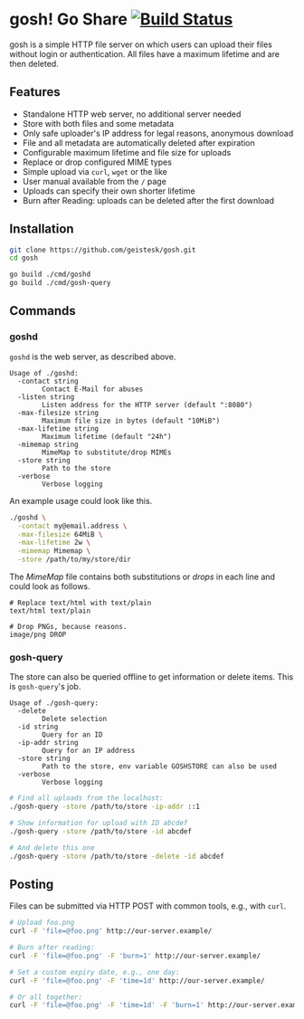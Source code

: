 # gosh! Go Share [![Build Status](https://travis-ci.org/geistesk/gosh.svg?branch=master)](https://travis-ci.org/geistesk/gosh)

gosh is a simple HTTP file server on which users can upload their files without
login or authentication. All files have a maximum lifetime and are then deleted.


## Features

- Standalone HTTP web server, no additional server needed
- Store with both files and some metadata
- Only safe uploader's IP address for legal reasons, anonymous download
- File and all metadata are automatically deleted after expiration
- Configurable maximum lifetime and file size for uploads
- Replace or drop configured MIME types
- Simple upload via `curl`, `wget` or the like
- User manual available from the `/` page
- Uploads can specify their own shorter lifetime
- Burn after Reading: uploads can be deleted after the first download


## Installation

```bash
git clone https://github.com/geistesk/gosh.git
cd gosh

go build ./cmd/goshd
go build ./cmd/gosh-query
```


## Commands
### goshd

`goshd` is the web server, as described above.

```
Usage of ./goshd:
  -contact string
        Contact E-Mail for abuses
  -listen string
        Listen address for the HTTP server (default ":8080")
  -max-filesize string
        Maximum file size in bytes (default "10MiB")
  -max-lifetime string
        Maximum lifetime (default "24h")
  -mimemap string
        MimeMap to substitute/drop MIMEs
  -store string
        Path to the store
  -verbose
        Verbose logging
```

An example usage could look like this.

```bash
./goshd \
  -contact my@email.address \
  -max-filesize 64MiB \
  -max-lifetime 2w \
  -mimemap Mimemap \
  -store /path/to/my/store/dir
```

The *MimeMap* file contains both substitutions or *drops* in each line and
could look as follows.

```
# Replace text/html with text/plain
text/html text/plain

# Drop PNGs, because reasons.
image/png DROP
```


### gosh-query

The store can also be queried offline to get information or delete items. This
is `gosh-query`'s job.

```
Usage of ./gosh-query:
  -delete
        Delete selection
  -id string
        Query for an ID
  -ip-addr string
        Query for an IP address
  -store string
        Path to the store, env variable GOSHSTORE can also be used
  -verbose
        Verbose logging
```

```bash
# Find all uploads from the localhost:
./gosh-query -store /path/to/store -ip-addr ::1

# Show information for upload with ID abcdef
./gosh-query -store /path/to/store -id abcdef

# And delete this one
./gosh-query -store /path/to/store -delete -id abcdef
```

## Posting

Files can be submitted via HTTP POST with common tools, e.g., with `curl`.

```bash
# Upload foo.png
curl -F 'file=@foo.png' http://our-server.example/

# Burn after reading:
curl -F 'file=@foo.png' -F 'burn=1' http://our-server.example/

# Set a custom expiry date, e.g., one day:
curl -F 'file=@foo.png' -F 'time=1d' http://our-server.example/

# Or all together:
curl -F 'file=@foo.png' -F 'time=1d' -F 'burn=1' http://our-server.example/
```
